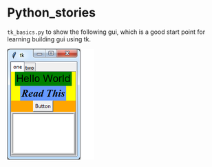 # Python_stories

`tk_basics.py` to show the following gui, which is a good start point for learning building gui using tk.

![](tk_gui.png)

